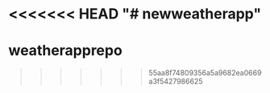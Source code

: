 <<<<<<< HEAD
"# newweatherapp" 
=======
# weatherapprepo
>>>>>>> 55aa8f74809356a5a9682ea0669a3f5427986625

